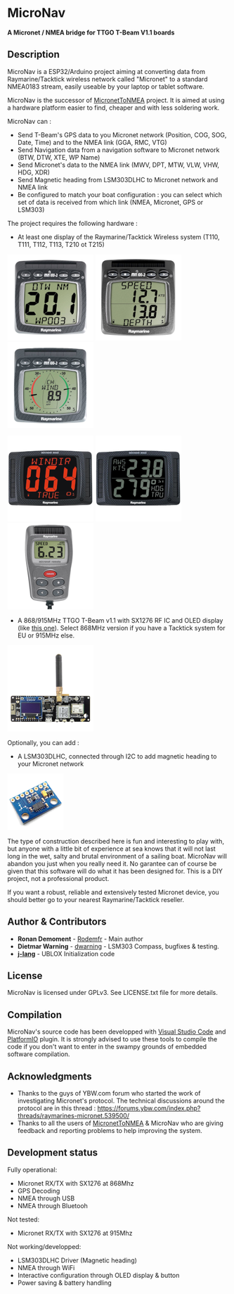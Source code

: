 # MicroNav
**A Micronet / NMEA bridge for TTGO T-Beam V1.1 boards**


## Description

MicroNav is a ESP32/Arduino project aiming at converting data from Raymarine/Tacktick wireless network called "Micronet" to a standard NMEA0183 stream, easily useable by your laptop or tablet software.

MicroNav is the successor of [MicronetToNMEA](https://github.com/Rodemfr/MicronetToNMEA) project. It is aimed at using a hardware platform easier to find, cheaper and with less soldering work.

MicroNav can :

- Send T-Beam's GPS data to you Micronet network (Position, COG, SOG, Date, Time) and to the NMEA link (GGA, RMC, VTG)
- Send Navigation data from a navigation software to Micronet network (BTW, DTW, XTE, WP Name)
- Send Micronet's data to the NMEA link (MWV, DPT, MTW, VLW, VHW, HDG, XDR)
- Send Magnetic heading from LSM303DLHC to Micronet network and NMEA link
- Be configured to match your boat configuration : you can select which set of data is received from which link (NMEA, Micronet, GPS or LSM303)

The project requires the following hardware :

- At least one display of the Raymarine/Tacktick Wireless system (T110, T111, T112, T113, T210 ot T215)

![](images/t110.png)
![](images/t111.png)
![](images/t112.png)

![](images/t210.png)
![](images/t215.png)
![](images/t113.png)

- A 868/915MHz TTGO T-Beam v1.1 with SX1276 RF IC and OLED display (like [this one](http://www.lilygo.cn/prod_view.aspx?TypeId=50060&Id=1317&FId=t3:50060:3)). Select 868MHz version if you have a Tacktick system for EU or 915MHz else.

![](images/t-beam-v1-1.png)

Optionally, you can add :

- A LSM303DLHC, connected through I2C to add magnetic heading to your Micronet network

![](images/lsm303.png)

The type of construction described here is fun and interesting to play with, but anyone with a little bit
of experience at sea knows that it will not last long in the wet, salty and brutal environment of a sailing boat.
MicroNav will abandon you just when you really need it. No garantee can of course be given that this software
will do what it has been designed for. This is a DIY project, not a professional product.

If you want a robust, reliable and extensively tested Micronet device, you should better go to your nearest Raymarine/Tacktick reseller. 

## Author & Contributors

* **Ronan Demoment** - [Rodemfr](https://github.com/Rodemfr) - Main author 
* **Dietmar Warning** - [dwarning](https://github.com/dwarning) - LSM303 Compass, bugfixes & testing.
* **[j-lang](https://github.com/j-lang)** - UBLOX Initialization code

## License

MicroNav is licensed under GPLv3. See LICENSE.txt file for more details.

## Compilation

MicroNav's source code has been developped with [Visual Studio Code](https://code.visualstudio.com) and [PlatformIO](https://platformio.org) plugin. It is strongly advised to use these tools to compile the code if you don't want to enter in the swampy grounds of embedded software compilation.

## Acknowledgments

* Thanks to the guys of YBW.com forum who started the work of investigating Micronet's protocol. The technical discussions around the protocol are in this thread : https://forums.ybw.com/index.php?threads/raymarines-micronet.539500/
* Thanks to all the users of [MicronetToNMEA](https://github.com/Rodemfr/MicronetToNMEA) & MicroNav who are giving feedback and reporting problems to help improving the system.

## Development status

Fully operational:
- Micronet RX/TX with SX1276 at 868Mhz
- GPS Decoding
- NMEA through USB
- NMEA through Bluetooh

Not tested:
- Micronet RX/TX with SX1276 at 915Mhz

Not working/developped:
- LSM303DLHC Driver (Magnetic heading)
- NMEA through WiFi
- Interactive configuration through OLED display & button
- Power saving & battery handling